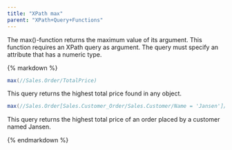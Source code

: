 ```yaml
---
title: "XPath max"
parent: "XPath+Query+Functions"
---
```



The max()-function returns the maximum value of its argument.
This function requires an XPath query as argument. The query must specify an attribute that has a numeric type.

<div class="alert alert-info">{% markdown %}

```java
max(//Sales.Order/TotalPrice)
```

This query returns the highest total price found in any object.

```java
max(//Sales.Order[Sales.Customer_Order/Sales.Customer/Name = 'Jansen']/TotalPrice)
```

This query returns the highest total price of an order placed by a customer named Jansen.

{% endmarkdown %}</div>
